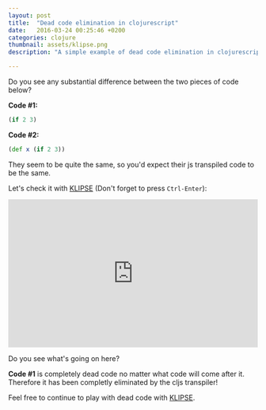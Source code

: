 ```yaml
---
layout: post
title:  "Dead code elimination in clojurescript"
date:   2016-03-24 00:25:46 +0200
categories: clojure
thumbnail: assets/klipse.png
description: "A simple example of dead code elimination in clojurescript, using KLIPSE"

---
```


Do you see any substantial difference between the two pieces of code below?

**Code #1:**

~~~clojure
(if 2 3)
~~~

**Code #2:**

~~~clojure
(def x (if 2 3))
~~~

They seem to be quite the same, so you'd expect their js transpiled code to be the same. 

Let's check it with [KLIPSE][app-url-with-input] (Don't forget to press `Ctrl-Enter`):


<iframe frameborder="0" width="100%" height="300px"
    src= 
    "http://app.gadjett.com/cljs_compiler/index-dev.html?js_only=1&cljs_in=(if%202%203)%0A(def%20x%20(if%202%203))">
    </iframe>


Do you see what's going on here?

**Code #1** is completely dead code no matter what code will come after it. Therefore it has been completly eliminated by the cljs transpiler!

Feel free to continue to play with dead code with [KLIPSE][app-url-with-input].

[app-url]: http://app.gadjett.com/cljs_compiler/index-dev.html
[app-url-with-input]: http://app.gadjett.com/cljs_compiler/index-dev.html?js_only=1&cljs_in=(if%202%203)%0A(def%20x%20(if%202%203)) 
